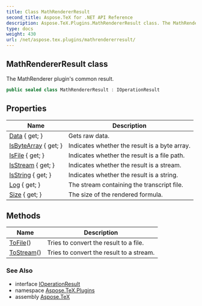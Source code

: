 ```yaml
---
title: Class MathRendererResult
second_title: Aspose.TeX for .NET API Reference
description: Aspose.TeX.Plugins.MathRendererResult class. The MathRenderer plugins common result
type: docs
weight: 430
url: /net/aspose.tex.plugins/mathrendererresult/
---
```

## MathRendererResult class

The MathRenderer plugin's common result.

```csharp
public sealed class MathRendererResult : IOperationResult
```

## Properties

| Name | Description |
| --- | --- |
| [Data](../../aspose.tex.plugins/mathrendererresult/data/) { get; } | Gets raw data. |
| [IsByteArray](../../aspose.tex.plugins/mathrendererresult/isbytearray/) { get; } | Indicates whether the result is a byte array. |
| [IsFile](../../aspose.tex.plugins/mathrendererresult/isfile/) { get; } | Indicates whether the result is a file path. |
| [IsStream](../../aspose.tex.plugins/mathrendererresult/isstream/) { get; } | Indicates whether the result is a stream. |
| [IsString](../../aspose.tex.plugins/mathrendererresult/isstring/) { get; } | Indicates whether the result is a string. |
| [Log](../../aspose.tex.plugins/mathrendererresult/log/) { get; } | The stream containing the transcript file. |
| [Size](../../aspose.tex.plugins/mathrendererresult/size/) { get; } | The size of the rendered formula. |

## Methods

| Name | Description |
| --- | --- |
| [ToFile](../../aspose.tex.plugins/mathrendererresult/tofile/)() | Tries to convert the result to a file. |
| [ToStream](../../aspose.tex.plugins/mathrendererresult/tostream/)() | Tries to convert the result to a stream. |

### See Also

* interface [IOperationResult](../ioperationresult/)
* namespace [Aspose.TeX.Plugins](../../aspose.tex.plugins/)
* assembly [Aspose.TeX](../../)


